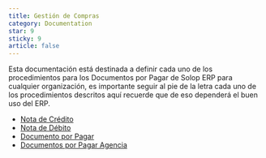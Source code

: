 ```yaml
---
title: Gestión de Compras
category: Documentation
star: 9
sticky: 9
article: false
---
```


Esta documentación está destinada a definir cada uno de los procedimientos para los Documentos por Pagar de Solop ERP para cualquier organización, es importante seguir al pie de la letra cada uno de los procedimientos descritos aquí recuerde que de eso dependerá el buen uso del ERP.

- [Nota de Crédito](credit-note)
- [Nota de Débito](debit-note)
- [Documento por Pagar](document)
- [Documentos por Pagar Agencia](accounts-payable-agency)